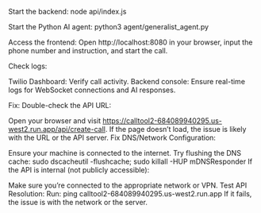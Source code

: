Start the backend:
node api/index.js

Start the Python AI agent:
python3 agent/generalist_agent.py


Access the frontend:
Open http://localhost:8080 in your browser, input the phone number and instruction, and start the call.

Check logs:

Twilio Dashboard: Verify call activity.
Backend console: Ensure real-time logs for WebSocket connections and AI responses.


Fix:
Double-check the API URL:

Open your browser and visit https://calltool2-684089940295.us-west2.run.app/api/create-call.
If the page doesn’t load, the issue is likely with the URL or the API server.
Fix DNS/Network Configuration:

Ensure your machine is connected to the internet.
Try flushing the DNS cache:
sudo dscacheutil -flushcache; sudo killall -HUP mDNSResponder
If the API is internal (not publicly accessible):

Make sure you’re connected to the appropriate network or VPN.
Test API Resolution: Run:
ping calltool2-684089940295.us-west2.run.app
If it fails, the issue is with the network or the server.
